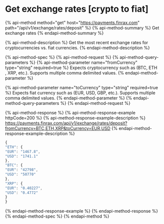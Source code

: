 # Get exchange rates \[crypto to fiat\]

{% api-method method="get" host="https://payments.finrax.com" path="/api/v1/exchange/rates/deposit" %}
{% api-method-summary %}
Get exchange rates
{% endapi-method-summary %}

{% api-method-description %}
Get the most recent exchange rates for cryptocurrencies vs. fiat currencies.
{% endapi-method-description %}

{% api-method-spec %}
{% api-method-request %}
{% api-method-query-parameters %}
{% api-method-parameter name="fromCurrency" type="string" required=true %}
Expects cryptocurrency such as \(BTC, ETH , XRP, etc.\). Supports multiple comma delimited values.
{% endapi-method-parameter %}

{% api-method-parameter name="toCurrency" type="string" required=true %}
Expects fiat currency such as \(EUR, USD, GBP, etc.\). Supports multiple comma delimited values.
{% endapi-method-parameter %}
{% endapi-method-query-parameters %}
{% endapi-method-request %}

{% api-method-response %}
{% api-method-response-example httpCode=200 %}
{% api-method-response-example-description %}
https://payments.finrax.com/api/v1/exchange/rates/deposit?fromCurrency=BTC,ETH,XRP&toCurrency=EUR,USD
{% endapi-method-response-example-description %}

```javascript
{
"ETH": {
"EUR": "1467.8",
"USD": "1741.1"
},
"BTC": {
"EUR": "42798",
"USD": "50770"
},
"XRP": {
"EUR": "0.40227",
"USD": "0.4772"
}
}
```
{% endapi-method-response-example %}
{% endapi-method-response %}
{% endapi-method-spec %}
{% endapi-method %}



